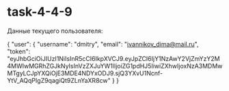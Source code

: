 # task-4-4-9
Данные текущего пользователя:

{
    "user": {
        "username": "dmitry",
        "email": "ivannikov_dima@mail.ru",
        "token": "eyJhbGciOiJIUzI1NiIsInR5cCI6IkpXVCJ9.eyJpZCI6IjY1NzAwY2VjZmYzY2M4MWIwMGRhZGJkNyIsInVzZXJuYW1lIjoiZG1pdHJ5IiwiZXhwIjoxNzA3MDMwMTgyLCJpYXQiOjE3MDE4NDYxODJ9.sjQ3YXvU1Ncnf-YtV_AQqPIgZ9qagiQt9ZLnYaXR8cw"
    }
}
